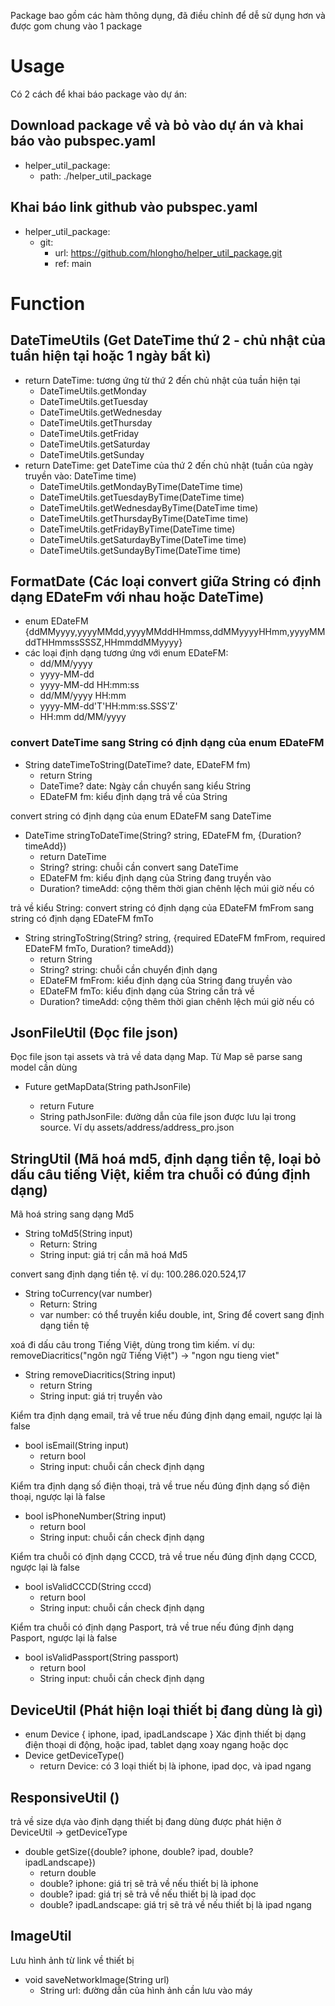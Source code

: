 Package bao gồm các hàm thông dụng, đã điều chỉnh để dễ sử dụng hơn và được gom chung vào 1 package

# Usage
Có 2 cách để khai báo package vào dự án:
## Download package về và bỏ vào dự án và khai báo vào pubspec.yaml
- helper_util_package:
  + path: ./helper_util_package
## Khai báo link github vào pubspec.yaml
- helper_util_package:
   + git:
      + url: https://github.com/hlongho/helper_util_package.git
      + ref: main

# Function
## DateTimeUtils (Get DateTime thứ 2 - chủ nhật của tuần hiện tại hoặc 1 ngày bất kì)
- return DateTime: tương ứng từ thứ 2 đến chủ nhật của tuần hiện tại
    + DateTimeUtils.getMonday
    + DateTimeUtils.getTuesday
    + DateTimeUtils.getWednesday
    + DateTimeUtils.getThursday
    + DateTimeUtils.getFriday
    + DateTimeUtils.getSaturday
    + DateTimeUtils.getSunday
- return DateTime: get DateTime của thứ 2 đến chủ nhật (tuần của ngày truyền vào: DateTime time)
    + DateTimeUtils.getMondayByTime(DateTime time)
    + DateTimeUtils.getTuesdayByTime(DateTime time)
    + DateTimeUtils.getWednesdayByTime(DateTime time)
    + DateTimeUtils.getThursdayByTime(DateTime time)
    + DateTimeUtils.getFridayByTime(DateTime time)
    + DateTimeUtils.getSaturdayByTime(DateTime time)
    + DateTimeUtils.getSundayByTime(DateTime time)
 

## FormatDate (Các loại convert giữa String có định dạng EDateFm với nhau hoặc DateTime)
- enum EDateFM {ddMMyyyy,yyyyMMdd,yyyyMMddHHmmss,ddMMyyyyHHmm,yyyyMMddTHHmmssSSSZ,HHmmddMMyyyy}
- các loại định dạng tương ứng với enum EDateFM:
    + dd/MM/yyyy
    + yyyy-MM-dd
    + yyyy-MM-dd HH:mm:ss
    + dd/MM/yyyy HH:mm
    + yyyy-MM-dd'T'HH:mm:ss.SSS'Z'
    + HH:mm dd/MM/yyyy

### convert DateTime sang String có định dạng của enum EDateFM
  - String dateTimeToString(DateTime? date, EDateFM fm)
    + return String
    + DateTime? date: Ngày cần chuyển sang kiểu String
    + EDateFM fm: kiểu định dạng trả về của String

convert string có định dạng của enum EDateFM sang DateTime
- DateTime stringToDateTime(String? string, EDateFM fm, {Duration? timeAdd})
  + return DateTime
  + String? string: chuỗi cần convert sang DateTime
  + EDateFM fm: kiểu định dạng của String đang truyền vào
  + Duration? timeAdd: cộng thêm thời gian chênh lệch múi giờ nếu có

trả về kiểu String: convert string có định dạng của EDateFM fmFrom sang string có định dạng EDateFM fmTo
- String stringToString(String? string, {required EDateFM fmFrom, required EDateFM fmTo, Duration? timeAdd})
  + return String
  + String? string: chuỗi cần chuyển định dạng
  + EDateFM fmFrom: kiểu định dạng của String đang truyền vào
  + EDateFM fmTo: kiểu định dạng của String cần trả về
  + Duration? timeAdd: cộng thêm thời gian chênh lệch múi giờ nếu có

## JsonFileUtil (Đọc file json)
Đọc file json tại assets và trả về data dạng Map. Từ Map sẽ parse sang model cần dùng
- Future<Map> getMapData(String pathJsonFile)
  + return Future<Map>
  + String pathJsonFile: đường dẫn của file json được lưu lại trong source. Ví dụ assets/address/address_pro.json


## StringUtil (Mã hoá md5, định dạng tiền tệ, loại bỏ dấu câu tiếng Việt, kiểm tra chuỗi có đúng định dạng)
Mã hoá string sang dạng Md5
- String toMd5(String input)
  + Return: String
  + String input: giá trị cần mã hoá Md5

convert sang định dạng tiền tệ. ví dụ: 100.286.020.524,17
- String toCurrency(var number)
  + Return: String
  + var number: có thể truyền kiểu double, int, Sring để covert sang định dạng tiền tệ

xoá đi dấu câu trong Tiếng Việt, dùng trong tìm kiếm. ví dụ: removeDiacritics("ngôn ngữ Tiếng Việt") -> "ngon ngu tieng viet"
- String removeDiacritics(String input)
  + return String
  + String input: giá trị truyền vào

Kiểm tra định dạng email, trả về true nếu đúng định dạng email, ngược lại là false
- bool isEmail(String input)
  + return bool
  + String input: chuỗi cần check định dạng
 
Kiểm tra định dạng số điện thoại, trả về true nếu đúng định dạng số điện thoại, ngược lại là false
- bool isPhoneNumber(String input)
  + return bool
  + String input: chuỗi cần check định dạng

Kiểm tra chuỗi có định dạng CCCD, trả về true nếu đúng định dạng CCCD, ngược lại là false
- bool isValidCCCD(String cccd)
  + return bool
  + String input: chuỗi cần check định dạng

Kiểm tra chuỗi có định dạng Pasport, trả về true nếu đúng định dạng Pasport, ngược lại là false
- bool isValidPassport(String passport)
  + return bool
  + String input: chuỗi cần check định dạng
 

## DeviceUtil (Phát hiện loại thiết bị đang dùng là gì)
- enum Device { iphone, ipad, ipadLandscape }
Xác định thiết bị dạng điện thoại di động, hoặc ipad, tablet dạng xoay ngang hoặc dọc
- Device getDeviceType()
  + return Device: có 3 loại thiết bị là iphone, ipad dọc, và ipad ngang

## ResponsiveUtil ()
trả về size dựa vào định dạng thiết bị đang dùng được phát hiện ở DeviceUtil -> getDeviceType
- double getSize({double? iphone, double? ipad, double? ipadLandscape})
  + return double
  + double? iphone: giá trị sẽ trả về nếu thiết bị là iphone
  + double? ipad: giá trị sẽ trả về nếu thiết bị là ipad dọc
  + double? ipadLandscape: giá trị sẽ trả về nếu thiết bị là ipad ngang


## ImageUtil
Lưu hình ảnh từ link về thiết bị 
- void saveNetworkImage(String url)
  + String url: đường dẫn của hình ảnh cần lưu vào máy

